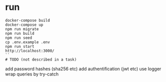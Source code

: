 # run
```
docker-compose build
docker-compose up
npm run migrate
npm run build
npm run seed
cp .env.example .env
npm run start
http://localhost:3000/
``
# TODO (not described in a task)
```
add password hashes (sha256 etc)
add authentification (jwt etc)
use logger
wrap queries by try-catch
```
